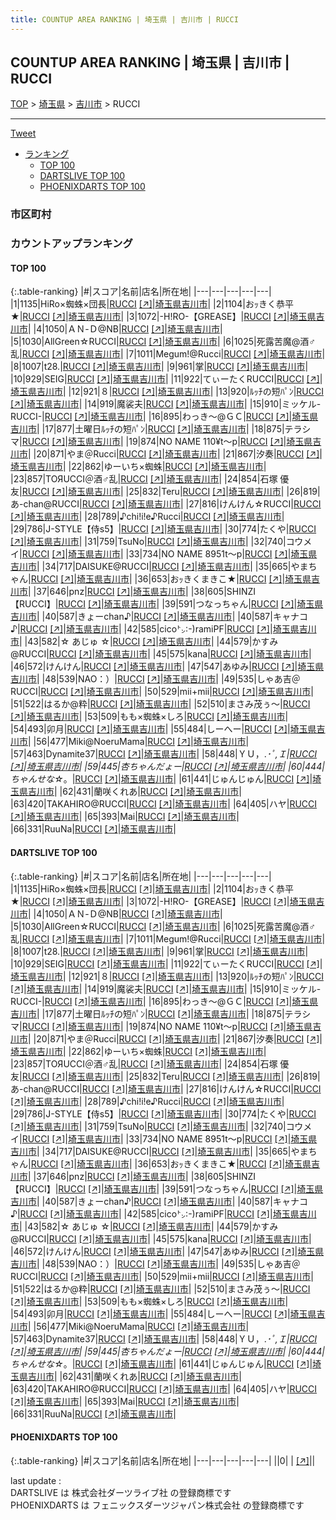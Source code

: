 ```yaml
---
title: COUNTUP AREA RANKING | 埼玉県 | 吉川市 | RUCCI
---
```

## COUNTUP AREA RANKING | 埼玉県 | 吉川市 | RUCCI

[TOP](/darts/rank/) > [埼玉県](/darts/rank/埼玉県/) > [吉川市](/darts/rank/埼玉県/吉川市/) > RUCCI

___

<a href="https://twitter.com/share?ref_src=twsrc%5Etfw" data-text="COUNTUP AREA RANKING | 埼玉県吉川市RUCCI" class="twitter-share-button" data-hashtags="DARTSLIVE,PHOENIXDARTS,darts,ダーツ" data-show-count="false">Tweet</a>

* [ランキング](#カウントアップランキング)
    * [TOP 100](#top-100)
    * [DARTSLIVE TOP 100](#dartslive-top-100)
    * [PHOENIXDARTS TOP 100](#phoenixdarts-top-100)

### 市区町村

<ul>

</ul>

### カウントアップランキング

#### TOP 100



{:.table-ranking}
|#|スコア|名前|店名|所在地|
|---|---|---|---|---|
|1|1135|<span class="rank-name-dl">HiRo×蜘蛛×団長</span>|<a href="/darts/rank/shops/89828dccd60aed6c0d9b047a20a7ba1e.html">RUCCI</a> <a href="https://search.dartslive.com/jp/shop/89828dccd60aed6c0d9b047a20a7ba1e">[↗]</a>|<a href="/darts/rank/埼玉県/吉川市">埼玉県吉川市</a>|
|2|1104|<span class="rank-name-dl">おｯきく恭平★</span>|<a href="/darts/rank/shops/89828dccd60aed6c0d9b047a20a7ba1e.html">RUCCI</a> <a href="https://search.dartslive.com/jp/shop/89828dccd60aed6c0d9b047a20a7ba1e">[↗]</a>|<a href="/darts/rank/埼玉県/吉川市">埼玉県吉川市</a>|
|3|1072|<span class="rank-name-dl">-H!RO-【GREASE】</span>|<a href="/darts/rank/shops/89828dccd60aed6c0d9b047a20a7ba1e.html">RUCCI</a> <a href="https://search.dartslive.com/jp/shop/89828dccd60aed6c0d9b047a20a7ba1e">[↗]</a>|<a href="/darts/rank/埼玉県/吉川市">埼玉県吉川市</a>|
|4|1050|<span class="rank-name-dl">ＡＮ-Ｄ@NB</span>|<a href="/darts/rank/shops/89828dccd60aed6c0d9b047a20a7ba1e.html">RUCCI</a> <a href="https://search.dartslive.com/jp/shop/89828dccd60aed6c0d9b047a20a7ba1e">[↗]</a>|<a href="/darts/rank/埼玉県/吉川市">埼玉県吉川市</a>|
|5|1030|<span class="rank-name-dl">AllGreen☆RUCCI</span>|<a href="/darts/rank/shops/89828dccd60aed6c0d9b047a20a7ba1e.html">RUCCI</a> <a href="https://search.dartslive.com/jp/shop/89828dccd60aed6c0d9b047a20a7ba1e">[↗]</a>|<a href="/darts/rank/埼玉県/吉川市">埼玉県吉川市</a>|
|6|1025|<span class="rank-name-dl">死露苦魔@酒♂乱</span>|<a href="/darts/rank/shops/89828dccd60aed6c0d9b047a20a7ba1e.html">RUCCI</a> <a href="https://search.dartslive.com/jp/shop/89828dccd60aed6c0d9b047a20a7ba1e">[↗]</a>|<a href="/darts/rank/埼玉県/吉川市">埼玉県吉川市</a>|
|7|1011|<span class="rank-name-dl">Megum!@Rucci</span>|<a href="/darts/rank/shops/89828dccd60aed6c0d9b047a20a7ba1e.html">RUCCI</a> <a href="https://search.dartslive.com/jp/shop/89828dccd60aed6c0d9b047a20a7ba1e">[↗]</a>|<a href="/darts/rank/埼玉県/吉川市">埼玉県吉川市</a>|
|8|1007|<span class="rank-name-dl">t28.</span>|<a href="/darts/rank/shops/89828dccd60aed6c0d9b047a20a7ba1e.html">RUCCI</a> <a href="https://search.dartslive.com/jp/shop/89828dccd60aed6c0d9b047a20a7ba1e">[↗]</a>|<a href="/darts/rank/埼玉県/吉川市">埼玉県吉川市</a>|
|9|961|<span class="rank-name-dl">掌</span>|<a href="/darts/rank/shops/89828dccd60aed6c0d9b047a20a7ba1e.html">RUCCI</a> <a href="https://search.dartslive.com/jp/shop/89828dccd60aed6c0d9b047a20a7ba1e">[↗]</a>|<a href="/darts/rank/埼玉県/吉川市">埼玉県吉川市</a>|
|10|929|<span class="rank-name-dl">SEIG</span>|<a href="/darts/rank/shops/89828dccd60aed6c0d9b047a20a7ba1e.html">RUCCI</a> <a href="https://search.dartslive.com/jp/shop/89828dccd60aed6c0d9b047a20a7ba1e">[↗]</a>|<a href="/darts/rank/埼玉県/吉川市">埼玉県吉川市</a>|
|11|922|<span class="rank-name-dl">てぃーたくRUCCI</span>|<a href="/darts/rank/shops/89828dccd60aed6c0d9b047a20a7ba1e.html">RUCCI</a> <a href="https://search.dartslive.com/jp/shop/89828dccd60aed6c0d9b047a20a7ba1e">[↗]</a>|<a href="/darts/rank/埼玉県/吉川市">埼玉県吉川市</a>|
|12|921|<span class="rank-name-dl">８</span>|<a href="/darts/rank/shops/89828dccd60aed6c0d9b047a20a7ba1e.html">RUCCI</a> <a href="https://search.dartslive.com/jp/shop/89828dccd60aed6c0d9b047a20a7ba1e">[↗]</a>|<a href="/darts/rank/埼玉県/吉川市">埼玉県吉川市</a>|
|13|920|<span class="rank-name-dl">ﾙｯﾁの短ﾊﾟﾝ</span>|<a href="/darts/rank/shops/89828dccd60aed6c0d9b047a20a7ba1e.html">RUCCI</a> <a href="https://search.dartslive.com/jp/shop/89828dccd60aed6c0d9b047a20a7ba1e">[↗]</a>|<a href="/darts/rank/埼玉県/吉川市">埼玉県吉川市</a>|
|14|919|<span class="rank-name-dl">魔裟夫</span>|<a href="/darts/rank/shops/89828dccd60aed6c0d9b047a20a7ba1e.html">RUCCI</a> <a href="https://search.dartslive.com/jp/shop/89828dccd60aed6c0d9b047a20a7ba1e">[↗]</a>|<a href="/darts/rank/埼玉県/吉川市">埼玉県吉川市</a>|
|15|910|<span class="rank-name-dl">ミッケル-RUCCI-</span>|<a href="/darts/rank/shops/89828dccd60aed6c0d9b047a20a7ba1e.html">RUCCI</a> <a href="https://search.dartslive.com/jp/shop/89828dccd60aed6c0d9b047a20a7ba1e">[↗]</a>|<a href="/darts/rank/埼玉県/吉川市">埼玉県吉川市</a>|
|16|895|<span class="rank-name-dl">わっき～@ＧＣ</span>|<a href="/darts/rank/shops/89828dccd60aed6c0d9b047a20a7ba1e.html">RUCCI</a> <a href="https://search.dartslive.com/jp/shop/89828dccd60aed6c0d9b047a20a7ba1e">[↗]</a>|<a href="/darts/rank/埼玉県/吉川市">埼玉県吉川市</a>|
|17|877|<span class="rank-name-dl">土曜日ﾙｯﾁの短ﾊﾟﾝ</span>|<a href="/darts/rank/shops/89828dccd60aed6c0d9b047a20a7ba1e.html">RUCCI</a> <a href="https://search.dartslive.com/jp/shop/89828dccd60aed6c0d9b047a20a7ba1e">[↗]</a>|<a href="/darts/rank/埼玉県/吉川市">埼玉県吉川市</a>|
|18|875|<span class="rank-name-dl">テラシマ</span>|<a href="/darts/rank/shops/89828dccd60aed6c0d9b047a20a7ba1e.html">RUCCI</a> <a href="https://search.dartslive.com/jp/shop/89828dccd60aed6c0d9b047a20a7ba1e">[↗]</a>|<a href="/darts/rank/埼玉県/吉川市">埼玉県吉川市</a>|
|19|874|<span class="rank-name-dl">NO NAME 110¥t〜p</span>|<a href="/darts/rank/shops/89828dccd60aed6c0d9b047a20a7ba1e.html">RUCCI</a> <a href="https://search.dartslive.com/jp/shop/89828dccd60aed6c0d9b047a20a7ba1e">[↗]</a>|<a href="/darts/rank/埼玉県/吉川市">埼玉県吉川市</a>|
|20|871|<span class="rank-name-dl">やま＠Rucci</span>|<a href="/darts/rank/shops/89828dccd60aed6c0d9b047a20a7ba1e.html">RUCCI</a> <a href="https://search.dartslive.com/jp/shop/89828dccd60aed6c0d9b047a20a7ba1e">[↗]</a>|<a href="/darts/rank/埼玉県/吉川市">埼玉県吉川市</a>|
|21|867|<span class="rank-name-dl">汐奏</span>|<a href="/darts/rank/shops/89828dccd60aed6c0d9b047a20a7ba1e.html">RUCCI</a> <a href="https://search.dartslive.com/jp/shop/89828dccd60aed6c0d9b047a20a7ba1e">[↗]</a>|<a href="/darts/rank/埼玉県/吉川市">埼玉県吉川市</a>|
|22|862|<span class="rank-name-dl">ゆーいち×蜘蛛</span>|<a href="/darts/rank/shops/89828dccd60aed6c0d9b047a20a7ba1e.html">RUCCI</a> <a href="https://search.dartslive.com/jp/shop/89828dccd60aed6c0d9b047a20a7ba1e">[↗]</a>|<a href="/darts/rank/埼玉県/吉川市">埼玉県吉川市</a>|
|23|857|<span class="rank-name-dl">TOЯUCCI＠酒♂乱</span>|<a href="/darts/rank/shops/89828dccd60aed6c0d9b047a20a7ba1e.html">RUCCI</a> <a href="https://search.dartslive.com/jp/shop/89828dccd60aed6c0d9b047a20a7ba1e">[↗]</a>|<a href="/darts/rank/埼玉県/吉川市">埼玉県吉川市</a>|
|24|854|<span class="rank-name-dl">石塚 優友</span>|<a href="/darts/rank/shops/89828dccd60aed6c0d9b047a20a7ba1e.html">RUCCI</a> <a href="https://search.dartslive.com/jp/shop/89828dccd60aed6c0d9b047a20a7ba1e">[↗]</a>|<a href="/darts/rank/埼玉県/吉川市">埼玉県吉川市</a>|
|25|832|<span class="rank-name-dl">Teru</span>|<a href="/darts/rank/shops/89828dccd60aed6c0d9b047a20a7ba1e.html">RUCCI</a> <a href="https://search.dartslive.com/jp/shop/89828dccd60aed6c0d9b047a20a7ba1e">[↗]</a>|<a href="/darts/rank/埼玉県/吉川市">埼玉県吉川市</a>|
|26|819|<span class="rank-name-dl">あ-chan@RUCCI</span>|<a href="/darts/rank/shops/89828dccd60aed6c0d9b047a20a7ba1e.html">RUCCI</a> <a href="https://search.dartslive.com/jp/shop/89828dccd60aed6c0d9b047a20a7ba1e">[↗]</a>|<a href="/darts/rank/埼玉県/吉川市">埼玉県吉川市</a>|
|27|816|<span class="rank-name-dl">けんけん☆RUCCI</span>|<a href="/darts/rank/shops/89828dccd60aed6c0d9b047a20a7ba1e.html">RUCCI</a> <a href="https://search.dartslive.com/jp/shop/89828dccd60aed6c0d9b047a20a7ba1e">[↗]</a>|<a href="/darts/rank/埼玉県/吉川市">埼玉県吉川市</a>|
|28|789|<span class="rank-name-dl">♪chi!i!e♪Rucci</span>|<a href="/darts/rank/shops/89828dccd60aed6c0d9b047a20a7ba1e.html">RUCCI</a> <a href="https://search.dartslive.com/jp/shop/89828dccd60aed6c0d9b047a20a7ba1e">[↗]</a>|<a href="/darts/rank/埼玉県/吉川市">埼玉県吉川市</a>|
|29|786|<span class="rank-name-dl">J-STYLE【侍s5】</span>|<a href="/darts/rank/shops/89828dccd60aed6c0d9b047a20a7ba1e.html">RUCCI</a> <a href="https://search.dartslive.com/jp/shop/89828dccd60aed6c0d9b047a20a7ba1e">[↗]</a>|<a href="/darts/rank/埼玉県/吉川市">埼玉県吉川市</a>|
|30|774|<span class="rank-name-dl">たくや</span>|<a href="/darts/rank/shops/89828dccd60aed6c0d9b047a20a7ba1e.html">RUCCI</a> <a href="https://search.dartslive.com/jp/shop/89828dccd60aed6c0d9b047a20a7ba1e">[↗]</a>|<a href="/darts/rank/埼玉県/吉川市">埼玉県吉川市</a>|
|31|759|<span class="rank-name-dl">TsuNo</span>|<a href="/darts/rank/shops/89828dccd60aed6c0d9b047a20a7ba1e.html">RUCCI</a> <a href="https://search.dartslive.com/jp/shop/89828dccd60aed6c0d9b047a20a7ba1e">[↗]</a>|<a href="/darts/rank/埼玉県/吉川市">埼玉県吉川市</a>|
|32|740|<span class="rank-name-dl">コウメイ</span>|<a href="/darts/rank/shops/89828dccd60aed6c0d9b047a20a7ba1e.html">RUCCI</a> <a href="https://search.dartslive.com/jp/shop/89828dccd60aed6c0d9b047a20a7ba1e">[↗]</a>|<a href="/darts/rank/埼玉県/吉川市">埼玉県吉川市</a>|
|33|734|<span class="rank-name-dl">NO NAME 8951t〜p</span>|<a href="/darts/rank/shops/89828dccd60aed6c0d9b047a20a7ba1e.html">RUCCI</a> <a href="https://search.dartslive.com/jp/shop/89828dccd60aed6c0d9b047a20a7ba1e">[↗]</a>|<a href="/darts/rank/埼玉県/吉川市">埼玉県吉川市</a>|
|34|717|<span class="rank-name-dl">DAISUKE@RUCCI</span>|<a href="/darts/rank/shops/89828dccd60aed6c0d9b047a20a7ba1e.html">RUCCI</a> <a href="https://search.dartslive.com/jp/shop/89828dccd60aed6c0d9b047a20a7ba1e">[↗]</a>|<a href="/darts/rank/埼玉県/吉川市">埼玉県吉川市</a>|
|35|665|<span class="rank-name-dl">やまちゃん</span>|<a href="/darts/rank/shops/89828dccd60aed6c0d9b047a20a7ba1e.html">RUCCI</a> <a href="https://search.dartslive.com/jp/shop/89828dccd60aed6c0d9b047a20a7ba1e">[↗]</a>|<a href="/darts/rank/埼玉県/吉川市">埼玉県吉川市</a>|
|36|653|<span class="rank-name-dl">おｯきくまきこ★</span>|<a href="/darts/rank/shops/89828dccd60aed6c0d9b047a20a7ba1e.html">RUCCI</a> <a href="https://search.dartslive.com/jp/shop/89828dccd60aed6c0d9b047a20a7ba1e">[↗]</a>|<a href="/darts/rank/埼玉県/吉川市">埼玉県吉川市</a>|
|37|646|<span class="rank-name-dl">pnz</span>|<a href="/darts/rank/shops/89828dccd60aed6c0d9b047a20a7ba1e.html">RUCCI</a> <a href="https://search.dartslive.com/jp/shop/89828dccd60aed6c0d9b047a20a7ba1e">[↗]</a>|<a href="/darts/rank/埼玉県/吉川市">埼玉県吉川市</a>|
|38|605|<span class="rank-name-dl">SHINZI【RUCCI】</span>|<a href="/darts/rank/shops/89828dccd60aed6c0d9b047a20a7ba1e.html">RUCCI</a> <a href="https://search.dartslive.com/jp/shop/89828dccd60aed6c0d9b047a20a7ba1e">[↗]</a>|<a href="/darts/rank/埼玉県/吉川市">埼玉県吉川市</a>|
|39|591|<span class="rank-name-dl">つなっちゃん</span>|<a href="/darts/rank/shops/89828dccd60aed6c0d9b047a20a7ba1e.html">RUCCI</a> <a href="https://search.dartslive.com/jp/shop/89828dccd60aed6c0d9b047a20a7ba1e">[↗]</a>|<a href="/darts/rank/埼玉県/吉川市">埼玉県吉川市</a>|
|40|587|<span class="rank-name-dl">きょーchan♪</span>|<a href="/darts/rank/shops/89828dccd60aed6c0d9b047a20a7ba1e.html">RUCCI</a> <a href="https://search.dartslive.com/jp/shop/89828dccd60aed6c0d9b047a20a7ba1e">[↗]</a>|<a href="/darts/rank/埼玉県/吉川市">埼玉県吉川市</a>|
|40|587|<span class="rank-name-dl">キャナコ♪</span>|<a href="/darts/rank/shops/89828dccd60aed6c0d9b047a20a7ba1e.html">RUCCI</a> <a href="https://search.dartslive.com/jp/shop/89828dccd60aed6c0d9b047a20a7ba1e">[↗]</a>|<a href="/darts/rank/埼玉県/吉川市">埼玉県吉川市</a>|
|42|585|<span class="rank-name-dl">cico㌧:-)ramiPF</span>|<a href="/darts/rank/shops/89828dccd60aed6c0d9b047a20a7ba1e.html">RUCCI</a> <a href="https://search.dartslive.com/jp/shop/89828dccd60aed6c0d9b047a20a7ba1e">[↗]</a>|<a href="/darts/rank/埼玉県/吉川市">埼玉県吉川市</a>|
|43|582|<span class="rank-name-dl">☆ あじゅ ☆</span>|<a href="/darts/rank/shops/89828dccd60aed6c0d9b047a20a7ba1e.html">RUCCI</a> <a href="https://search.dartslive.com/jp/shop/89828dccd60aed6c0d9b047a20a7ba1e">[↗]</a>|<a href="/darts/rank/埼玉県/吉川市">埼玉県吉川市</a>|
|44|579|<span class="rank-name-dl">かすみ@RUCCI</span>|<a href="/darts/rank/shops/89828dccd60aed6c0d9b047a20a7ba1e.html">RUCCI</a> <a href="https://search.dartslive.com/jp/shop/89828dccd60aed6c0d9b047a20a7ba1e">[↗]</a>|<a href="/darts/rank/埼玉県/吉川市">埼玉県吉川市</a>|
|45|575|<span class="rank-name-dl">kana</span>|<a href="/darts/rank/shops/89828dccd60aed6c0d9b047a20a7ba1e.html">RUCCI</a> <a href="https://search.dartslive.com/jp/shop/89828dccd60aed6c0d9b047a20a7ba1e">[↗]</a>|<a href="/darts/rank/埼玉県/吉川市">埼玉県吉川市</a>|
|46|572|<span class="rank-name-dl">けんけん</span>|<a href="/darts/rank/shops/89828dccd60aed6c0d9b047a20a7ba1e.html">RUCCI</a> <a href="https://search.dartslive.com/jp/shop/89828dccd60aed6c0d9b047a20a7ba1e">[↗]</a>|<a href="/darts/rank/埼玉県/吉川市">埼玉県吉川市</a>|
|47|547|<span class="rank-name-dl">あゆみ</span>|<a href="/darts/rank/shops/89828dccd60aed6c0d9b047a20a7ba1e.html">RUCCI</a> <a href="https://search.dartslive.com/jp/shop/89828dccd60aed6c0d9b047a20a7ba1e">[↗]</a>|<a href="/darts/rank/埼玉県/吉川市">埼玉県吉川市</a>|
|48|539|<span class="rank-name-dl">NAO：）</span>|<a href="/darts/rank/shops/89828dccd60aed6c0d9b047a20a7ba1e.html">RUCCI</a> <a href="https://search.dartslive.com/jp/shop/89828dccd60aed6c0d9b047a20a7ba1e">[↗]</a>|<a href="/darts/rank/埼玉県/吉川市">埼玉県吉川市</a>|
|49|535|<span class="rank-name-dl">しゃあ吉＠RUCCI</span>|<a href="/darts/rank/shops/89828dccd60aed6c0d9b047a20a7ba1e.html">RUCCI</a> <a href="https://search.dartslive.com/jp/shop/89828dccd60aed6c0d9b047a20a7ba1e">[↗]</a>|<a href="/darts/rank/埼玉県/吉川市">埼玉県吉川市</a>|
|50|529|<span class="rank-name-dl">mii+mii</span>|<a href="/darts/rank/shops/89828dccd60aed6c0d9b047a20a7ba1e.html">RUCCI</a> <a href="https://search.dartslive.com/jp/shop/89828dccd60aed6c0d9b047a20a7ba1e">[↗]</a>|<a href="/darts/rank/埼玉県/吉川市">埼玉県吉川市</a>|
|51|522|<span class="rank-name-dl">はるか@粋</span>|<a href="/darts/rank/shops/89828dccd60aed6c0d9b047a20a7ba1e.html">RUCCI</a> <a href="https://search.dartslive.com/jp/shop/89828dccd60aed6c0d9b047a20a7ba1e">[↗]</a>|<a href="/darts/rank/埼玉県/吉川市">埼玉県吉川市</a>|
|52|510|<span class="rank-name-dl">まさみ茂ぅ～</span>|<a href="/darts/rank/shops/89828dccd60aed6c0d9b047a20a7ba1e.html">RUCCI</a> <a href="https://search.dartslive.com/jp/shop/89828dccd60aed6c0d9b047a20a7ba1e">[↗]</a>|<a href="/darts/rank/埼玉県/吉川市">埼玉県吉川市</a>|
|53|509|<span class="rank-name-dl">もも×蜘蛛×しろ</span>|<a href="/darts/rank/shops/89828dccd60aed6c0d9b047a20a7ba1e.html">RUCCI</a> <a href="https://search.dartslive.com/jp/shop/89828dccd60aed6c0d9b047a20a7ba1e">[↗]</a>|<a href="/darts/rank/埼玉県/吉川市">埼玉県吉川市</a>|
|54|493|<span class="rank-name-dl">卯月</span>|<a href="/darts/rank/shops/89828dccd60aed6c0d9b047a20a7ba1e.html">RUCCI</a> <a href="https://search.dartslive.com/jp/shop/89828dccd60aed6c0d9b047a20a7ba1e">[↗]</a>|<a href="/darts/rank/埼玉県/吉川市">埼玉県吉川市</a>|
|55|484|<span class="rank-name-dl">しーへー</span>|<a href="/darts/rank/shops/89828dccd60aed6c0d9b047a20a7ba1e.html">RUCCI</a> <a href="https://search.dartslive.com/jp/shop/89828dccd60aed6c0d9b047a20a7ba1e">[↗]</a>|<a href="/darts/rank/埼玉県/吉川市">埼玉県吉川市</a>|
|56|477|<span class="rank-name-dl">Miki@NoeruMama</span>|<a href="/darts/rank/shops/89828dccd60aed6c0d9b047a20a7ba1e.html">RUCCI</a> <a href="https://search.dartslive.com/jp/shop/89828dccd60aed6c0d9b047a20a7ba1e">[↗]</a>|<a href="/darts/rank/埼玉県/吉川市">埼玉県吉川市</a>|
|57|463|<span class="rank-name-dl">Dynamite37</span>|<a href="/darts/rank/shops/89828dccd60aed6c0d9b047a20a7ba1e.html">RUCCI</a> <a href="https://search.dartslive.com/jp/shop/89828dccd60aed6c0d9b047a20a7ba1e">[↗]</a>|<a href="/darts/rank/埼玉県/吉川市">埼玉県吉川市</a>|
|58|448|<span class="rank-name-dl">ＹＵ，.*･ﾟ,Ｉ</span>|<a href="/darts/rank/shops/89828dccd60aed6c0d9b047a20a7ba1e.html">RUCCI</a> <a href="https://search.dartslive.com/jp/shop/89828dccd60aed6c0d9b047a20a7ba1e">[↗]</a>|<a href="/darts/rank/埼玉県/吉川市">埼玉県吉川市</a>|
|59|445|<span class="rank-name-dl">杏ちゃんだょー</span>|<a href="/darts/rank/shops/89828dccd60aed6c0d9b047a20a7ba1e.html">RUCCI</a> <a href="https://search.dartslive.com/jp/shop/89828dccd60aed6c0d9b047a20a7ba1e">[↗]</a>|<a href="/darts/rank/埼玉県/吉川市">埼玉県吉川市</a>|
|60|444|<span class="rank-name-dl">ちゃんせな☆*。</span>|<a href="/darts/rank/shops/89828dccd60aed6c0d9b047a20a7ba1e.html">RUCCI</a> <a href="https://search.dartslive.com/jp/shop/89828dccd60aed6c0d9b047a20a7ba1e">[↗]</a>|<a href="/darts/rank/埼玉県/吉川市">埼玉県吉川市</a>|
|61|441|<span class="rank-name-dl">じゅんじゅん</span>|<a href="/darts/rank/shops/89828dccd60aed6c0d9b047a20a7ba1e.html">RUCCI</a> <a href="https://search.dartslive.com/jp/shop/89828dccd60aed6c0d9b047a20a7ba1e">[↗]</a>|<a href="/darts/rank/埼玉県/吉川市">埼玉県吉川市</a>|
|62|431|<span class="rank-name-dl">蘭咲くれあ</span>|<a href="/darts/rank/shops/89828dccd60aed6c0d9b047a20a7ba1e.html">RUCCI</a> <a href="https://search.dartslive.com/jp/shop/89828dccd60aed6c0d9b047a20a7ba1e">[↗]</a>|<a href="/darts/rank/埼玉県/吉川市">埼玉県吉川市</a>|
|63|420|<span class="rank-name-dl">TAKAHIRO@RUCCI</span>|<a href="/darts/rank/shops/89828dccd60aed6c0d9b047a20a7ba1e.html">RUCCI</a> <a href="https://search.dartslive.com/jp/shop/89828dccd60aed6c0d9b047a20a7ba1e">[↗]</a>|<a href="/darts/rank/埼玉県/吉川市">埼玉県吉川市</a>|
|64|405|<span class="rank-name-dl">ハヤ</span>|<a href="/darts/rank/shops/89828dccd60aed6c0d9b047a20a7ba1e.html">RUCCI</a> <a href="https://search.dartslive.com/jp/shop/89828dccd60aed6c0d9b047a20a7ba1e">[↗]</a>|<a href="/darts/rank/埼玉県/吉川市">埼玉県吉川市</a>|
|65|393|<span class="rank-name-dl">Mai</span>|<a href="/darts/rank/shops/89828dccd60aed6c0d9b047a20a7ba1e.html">RUCCI</a> <a href="https://search.dartslive.com/jp/shop/89828dccd60aed6c0d9b047a20a7ba1e">[↗]</a>|<a href="/darts/rank/埼玉県/吉川市">埼玉県吉川市</a>|
|66|331|<span class="rank-name-dl">RuuNa</span>|<a href="/darts/rank/shops/89828dccd60aed6c0d9b047a20a7ba1e.html">RUCCI</a> <a href="https://search.dartslive.com/jp/shop/89828dccd60aed6c0d9b047a20a7ba1e">[↗]</a>|<a href="/darts/rank/埼玉県/吉川市">埼玉県吉川市</a>|


#### DARTSLIVE TOP 100



{:.table-ranking}
|#|スコア|名前|店名|所在地|
|---|---|---|---|---|
|1|1135|<span class="rank-name-dl">HiRo×蜘蛛×団長</span>|<a href="/darts/rank/shops/89828dccd60aed6c0d9b047a20a7ba1e.html">RUCCI</a> <a href="https://search.dartslive.com/jp/shop/89828dccd60aed6c0d9b047a20a7ba1e">[↗]</a>|<a href="/darts/rank/埼玉県/吉川市">埼玉県吉川市</a>|
|2|1104|<span class="rank-name-dl">おｯきく恭平★</span>|<a href="/darts/rank/shops/89828dccd60aed6c0d9b047a20a7ba1e.html">RUCCI</a> <a href="https://search.dartslive.com/jp/shop/89828dccd60aed6c0d9b047a20a7ba1e">[↗]</a>|<a href="/darts/rank/埼玉県/吉川市">埼玉県吉川市</a>|
|3|1072|<span class="rank-name-dl">-H!RO-【GREASE】</span>|<a href="/darts/rank/shops/89828dccd60aed6c0d9b047a20a7ba1e.html">RUCCI</a> <a href="https://search.dartslive.com/jp/shop/89828dccd60aed6c0d9b047a20a7ba1e">[↗]</a>|<a href="/darts/rank/埼玉県/吉川市">埼玉県吉川市</a>|
|4|1050|<span class="rank-name-dl">ＡＮ-Ｄ@NB</span>|<a href="/darts/rank/shops/89828dccd60aed6c0d9b047a20a7ba1e.html">RUCCI</a> <a href="https://search.dartslive.com/jp/shop/89828dccd60aed6c0d9b047a20a7ba1e">[↗]</a>|<a href="/darts/rank/埼玉県/吉川市">埼玉県吉川市</a>|
|5|1030|<span class="rank-name-dl">AllGreen☆RUCCI</span>|<a href="/darts/rank/shops/89828dccd60aed6c0d9b047a20a7ba1e.html">RUCCI</a> <a href="https://search.dartslive.com/jp/shop/89828dccd60aed6c0d9b047a20a7ba1e">[↗]</a>|<a href="/darts/rank/埼玉県/吉川市">埼玉県吉川市</a>|
|6|1025|<span class="rank-name-dl">死露苦魔@酒♂乱</span>|<a href="/darts/rank/shops/89828dccd60aed6c0d9b047a20a7ba1e.html">RUCCI</a> <a href="https://search.dartslive.com/jp/shop/89828dccd60aed6c0d9b047a20a7ba1e">[↗]</a>|<a href="/darts/rank/埼玉県/吉川市">埼玉県吉川市</a>|
|7|1011|<span class="rank-name-dl">Megum!@Rucci</span>|<a href="/darts/rank/shops/89828dccd60aed6c0d9b047a20a7ba1e.html">RUCCI</a> <a href="https://search.dartslive.com/jp/shop/89828dccd60aed6c0d9b047a20a7ba1e">[↗]</a>|<a href="/darts/rank/埼玉県/吉川市">埼玉県吉川市</a>|
|8|1007|<span class="rank-name-dl">t28.</span>|<a href="/darts/rank/shops/89828dccd60aed6c0d9b047a20a7ba1e.html">RUCCI</a> <a href="https://search.dartslive.com/jp/shop/89828dccd60aed6c0d9b047a20a7ba1e">[↗]</a>|<a href="/darts/rank/埼玉県/吉川市">埼玉県吉川市</a>|
|9|961|<span class="rank-name-dl">掌</span>|<a href="/darts/rank/shops/89828dccd60aed6c0d9b047a20a7ba1e.html">RUCCI</a> <a href="https://search.dartslive.com/jp/shop/89828dccd60aed6c0d9b047a20a7ba1e">[↗]</a>|<a href="/darts/rank/埼玉県/吉川市">埼玉県吉川市</a>|
|10|929|<span class="rank-name-dl">SEIG</span>|<a href="/darts/rank/shops/89828dccd60aed6c0d9b047a20a7ba1e.html">RUCCI</a> <a href="https://search.dartslive.com/jp/shop/89828dccd60aed6c0d9b047a20a7ba1e">[↗]</a>|<a href="/darts/rank/埼玉県/吉川市">埼玉県吉川市</a>|
|11|922|<span class="rank-name-dl">てぃーたくRUCCI</span>|<a href="/darts/rank/shops/89828dccd60aed6c0d9b047a20a7ba1e.html">RUCCI</a> <a href="https://search.dartslive.com/jp/shop/89828dccd60aed6c0d9b047a20a7ba1e">[↗]</a>|<a href="/darts/rank/埼玉県/吉川市">埼玉県吉川市</a>|
|12|921|<span class="rank-name-dl">８</span>|<a href="/darts/rank/shops/89828dccd60aed6c0d9b047a20a7ba1e.html">RUCCI</a> <a href="https://search.dartslive.com/jp/shop/89828dccd60aed6c0d9b047a20a7ba1e">[↗]</a>|<a href="/darts/rank/埼玉県/吉川市">埼玉県吉川市</a>|
|13|920|<span class="rank-name-dl">ﾙｯﾁの短ﾊﾟﾝ</span>|<a href="/darts/rank/shops/89828dccd60aed6c0d9b047a20a7ba1e.html">RUCCI</a> <a href="https://search.dartslive.com/jp/shop/89828dccd60aed6c0d9b047a20a7ba1e">[↗]</a>|<a href="/darts/rank/埼玉県/吉川市">埼玉県吉川市</a>|
|14|919|<span class="rank-name-dl">魔裟夫</span>|<a href="/darts/rank/shops/89828dccd60aed6c0d9b047a20a7ba1e.html">RUCCI</a> <a href="https://search.dartslive.com/jp/shop/89828dccd60aed6c0d9b047a20a7ba1e">[↗]</a>|<a href="/darts/rank/埼玉県/吉川市">埼玉県吉川市</a>|
|15|910|<span class="rank-name-dl">ミッケル-RUCCI-</span>|<a href="/darts/rank/shops/89828dccd60aed6c0d9b047a20a7ba1e.html">RUCCI</a> <a href="https://search.dartslive.com/jp/shop/89828dccd60aed6c0d9b047a20a7ba1e">[↗]</a>|<a href="/darts/rank/埼玉県/吉川市">埼玉県吉川市</a>|
|16|895|<span class="rank-name-dl">わっき～@ＧＣ</span>|<a href="/darts/rank/shops/89828dccd60aed6c0d9b047a20a7ba1e.html">RUCCI</a> <a href="https://search.dartslive.com/jp/shop/89828dccd60aed6c0d9b047a20a7ba1e">[↗]</a>|<a href="/darts/rank/埼玉県/吉川市">埼玉県吉川市</a>|
|17|877|<span class="rank-name-dl">土曜日ﾙｯﾁの短ﾊﾟﾝ</span>|<a href="/darts/rank/shops/89828dccd60aed6c0d9b047a20a7ba1e.html">RUCCI</a> <a href="https://search.dartslive.com/jp/shop/89828dccd60aed6c0d9b047a20a7ba1e">[↗]</a>|<a href="/darts/rank/埼玉県/吉川市">埼玉県吉川市</a>|
|18|875|<span class="rank-name-dl">テラシマ</span>|<a href="/darts/rank/shops/89828dccd60aed6c0d9b047a20a7ba1e.html">RUCCI</a> <a href="https://search.dartslive.com/jp/shop/89828dccd60aed6c0d9b047a20a7ba1e">[↗]</a>|<a href="/darts/rank/埼玉県/吉川市">埼玉県吉川市</a>|
|19|874|<span class="rank-name-dl">NO NAME 110¥t〜p</span>|<a href="/darts/rank/shops/89828dccd60aed6c0d9b047a20a7ba1e.html">RUCCI</a> <a href="https://search.dartslive.com/jp/shop/89828dccd60aed6c0d9b047a20a7ba1e">[↗]</a>|<a href="/darts/rank/埼玉県/吉川市">埼玉県吉川市</a>|
|20|871|<span class="rank-name-dl">やま＠Rucci</span>|<a href="/darts/rank/shops/89828dccd60aed6c0d9b047a20a7ba1e.html">RUCCI</a> <a href="https://search.dartslive.com/jp/shop/89828dccd60aed6c0d9b047a20a7ba1e">[↗]</a>|<a href="/darts/rank/埼玉県/吉川市">埼玉県吉川市</a>|
|21|867|<span class="rank-name-dl">汐奏</span>|<a href="/darts/rank/shops/89828dccd60aed6c0d9b047a20a7ba1e.html">RUCCI</a> <a href="https://search.dartslive.com/jp/shop/89828dccd60aed6c0d9b047a20a7ba1e">[↗]</a>|<a href="/darts/rank/埼玉県/吉川市">埼玉県吉川市</a>|
|22|862|<span class="rank-name-dl">ゆーいち×蜘蛛</span>|<a href="/darts/rank/shops/89828dccd60aed6c0d9b047a20a7ba1e.html">RUCCI</a> <a href="https://search.dartslive.com/jp/shop/89828dccd60aed6c0d9b047a20a7ba1e">[↗]</a>|<a href="/darts/rank/埼玉県/吉川市">埼玉県吉川市</a>|
|23|857|<span class="rank-name-dl">TOЯUCCI＠酒♂乱</span>|<a href="/darts/rank/shops/89828dccd60aed6c0d9b047a20a7ba1e.html">RUCCI</a> <a href="https://search.dartslive.com/jp/shop/89828dccd60aed6c0d9b047a20a7ba1e">[↗]</a>|<a href="/darts/rank/埼玉県/吉川市">埼玉県吉川市</a>|
|24|854|<span class="rank-name-dl">石塚 優友</span>|<a href="/darts/rank/shops/89828dccd60aed6c0d9b047a20a7ba1e.html">RUCCI</a> <a href="https://search.dartslive.com/jp/shop/89828dccd60aed6c0d9b047a20a7ba1e">[↗]</a>|<a href="/darts/rank/埼玉県/吉川市">埼玉県吉川市</a>|
|25|832|<span class="rank-name-dl">Teru</span>|<a href="/darts/rank/shops/89828dccd60aed6c0d9b047a20a7ba1e.html">RUCCI</a> <a href="https://search.dartslive.com/jp/shop/89828dccd60aed6c0d9b047a20a7ba1e">[↗]</a>|<a href="/darts/rank/埼玉県/吉川市">埼玉県吉川市</a>|
|26|819|<span class="rank-name-dl">あ-chan@RUCCI</span>|<a href="/darts/rank/shops/89828dccd60aed6c0d9b047a20a7ba1e.html">RUCCI</a> <a href="https://search.dartslive.com/jp/shop/89828dccd60aed6c0d9b047a20a7ba1e">[↗]</a>|<a href="/darts/rank/埼玉県/吉川市">埼玉県吉川市</a>|
|27|816|<span class="rank-name-dl">けんけん☆RUCCI</span>|<a href="/darts/rank/shops/89828dccd60aed6c0d9b047a20a7ba1e.html">RUCCI</a> <a href="https://search.dartslive.com/jp/shop/89828dccd60aed6c0d9b047a20a7ba1e">[↗]</a>|<a href="/darts/rank/埼玉県/吉川市">埼玉県吉川市</a>|
|28|789|<span class="rank-name-dl">♪chi!i!e♪Rucci</span>|<a href="/darts/rank/shops/89828dccd60aed6c0d9b047a20a7ba1e.html">RUCCI</a> <a href="https://search.dartslive.com/jp/shop/89828dccd60aed6c0d9b047a20a7ba1e">[↗]</a>|<a href="/darts/rank/埼玉県/吉川市">埼玉県吉川市</a>|
|29|786|<span class="rank-name-dl">J-STYLE【侍s5】</span>|<a href="/darts/rank/shops/89828dccd60aed6c0d9b047a20a7ba1e.html">RUCCI</a> <a href="https://search.dartslive.com/jp/shop/89828dccd60aed6c0d9b047a20a7ba1e">[↗]</a>|<a href="/darts/rank/埼玉県/吉川市">埼玉県吉川市</a>|
|30|774|<span class="rank-name-dl">たくや</span>|<a href="/darts/rank/shops/89828dccd60aed6c0d9b047a20a7ba1e.html">RUCCI</a> <a href="https://search.dartslive.com/jp/shop/89828dccd60aed6c0d9b047a20a7ba1e">[↗]</a>|<a href="/darts/rank/埼玉県/吉川市">埼玉県吉川市</a>|
|31|759|<span class="rank-name-dl">TsuNo</span>|<a href="/darts/rank/shops/89828dccd60aed6c0d9b047a20a7ba1e.html">RUCCI</a> <a href="https://search.dartslive.com/jp/shop/89828dccd60aed6c0d9b047a20a7ba1e">[↗]</a>|<a href="/darts/rank/埼玉県/吉川市">埼玉県吉川市</a>|
|32|740|<span class="rank-name-dl">コウメイ</span>|<a href="/darts/rank/shops/89828dccd60aed6c0d9b047a20a7ba1e.html">RUCCI</a> <a href="https://search.dartslive.com/jp/shop/89828dccd60aed6c0d9b047a20a7ba1e">[↗]</a>|<a href="/darts/rank/埼玉県/吉川市">埼玉県吉川市</a>|
|33|734|<span class="rank-name-dl">NO NAME 8951t〜p</span>|<a href="/darts/rank/shops/89828dccd60aed6c0d9b047a20a7ba1e.html">RUCCI</a> <a href="https://search.dartslive.com/jp/shop/89828dccd60aed6c0d9b047a20a7ba1e">[↗]</a>|<a href="/darts/rank/埼玉県/吉川市">埼玉県吉川市</a>|
|34|717|<span class="rank-name-dl">DAISUKE@RUCCI</span>|<a href="/darts/rank/shops/89828dccd60aed6c0d9b047a20a7ba1e.html">RUCCI</a> <a href="https://search.dartslive.com/jp/shop/89828dccd60aed6c0d9b047a20a7ba1e">[↗]</a>|<a href="/darts/rank/埼玉県/吉川市">埼玉県吉川市</a>|
|35|665|<span class="rank-name-dl">やまちゃん</span>|<a href="/darts/rank/shops/89828dccd60aed6c0d9b047a20a7ba1e.html">RUCCI</a> <a href="https://search.dartslive.com/jp/shop/89828dccd60aed6c0d9b047a20a7ba1e">[↗]</a>|<a href="/darts/rank/埼玉県/吉川市">埼玉県吉川市</a>|
|36|653|<span class="rank-name-dl">おｯきくまきこ★</span>|<a href="/darts/rank/shops/89828dccd60aed6c0d9b047a20a7ba1e.html">RUCCI</a> <a href="https://search.dartslive.com/jp/shop/89828dccd60aed6c0d9b047a20a7ba1e">[↗]</a>|<a href="/darts/rank/埼玉県/吉川市">埼玉県吉川市</a>|
|37|646|<span class="rank-name-dl">pnz</span>|<a href="/darts/rank/shops/89828dccd60aed6c0d9b047a20a7ba1e.html">RUCCI</a> <a href="https://search.dartslive.com/jp/shop/89828dccd60aed6c0d9b047a20a7ba1e">[↗]</a>|<a href="/darts/rank/埼玉県/吉川市">埼玉県吉川市</a>|
|38|605|<span class="rank-name-dl">SHINZI【RUCCI】</span>|<a href="/darts/rank/shops/89828dccd60aed6c0d9b047a20a7ba1e.html">RUCCI</a> <a href="https://search.dartslive.com/jp/shop/89828dccd60aed6c0d9b047a20a7ba1e">[↗]</a>|<a href="/darts/rank/埼玉県/吉川市">埼玉県吉川市</a>|
|39|591|<span class="rank-name-dl">つなっちゃん</span>|<a href="/darts/rank/shops/89828dccd60aed6c0d9b047a20a7ba1e.html">RUCCI</a> <a href="https://search.dartslive.com/jp/shop/89828dccd60aed6c0d9b047a20a7ba1e">[↗]</a>|<a href="/darts/rank/埼玉県/吉川市">埼玉県吉川市</a>|
|40|587|<span class="rank-name-dl">きょーchan♪</span>|<a href="/darts/rank/shops/89828dccd60aed6c0d9b047a20a7ba1e.html">RUCCI</a> <a href="https://search.dartslive.com/jp/shop/89828dccd60aed6c0d9b047a20a7ba1e">[↗]</a>|<a href="/darts/rank/埼玉県/吉川市">埼玉県吉川市</a>|
|40|587|<span class="rank-name-dl">キャナコ♪</span>|<a href="/darts/rank/shops/89828dccd60aed6c0d9b047a20a7ba1e.html">RUCCI</a> <a href="https://search.dartslive.com/jp/shop/89828dccd60aed6c0d9b047a20a7ba1e">[↗]</a>|<a href="/darts/rank/埼玉県/吉川市">埼玉県吉川市</a>|
|42|585|<span class="rank-name-dl">cico㌧:-)ramiPF</span>|<a href="/darts/rank/shops/89828dccd60aed6c0d9b047a20a7ba1e.html">RUCCI</a> <a href="https://search.dartslive.com/jp/shop/89828dccd60aed6c0d9b047a20a7ba1e">[↗]</a>|<a href="/darts/rank/埼玉県/吉川市">埼玉県吉川市</a>|
|43|582|<span class="rank-name-dl">☆ あじゅ ☆</span>|<a href="/darts/rank/shops/89828dccd60aed6c0d9b047a20a7ba1e.html">RUCCI</a> <a href="https://search.dartslive.com/jp/shop/89828dccd60aed6c0d9b047a20a7ba1e">[↗]</a>|<a href="/darts/rank/埼玉県/吉川市">埼玉県吉川市</a>|
|44|579|<span class="rank-name-dl">かすみ@RUCCI</span>|<a href="/darts/rank/shops/89828dccd60aed6c0d9b047a20a7ba1e.html">RUCCI</a> <a href="https://search.dartslive.com/jp/shop/89828dccd60aed6c0d9b047a20a7ba1e">[↗]</a>|<a href="/darts/rank/埼玉県/吉川市">埼玉県吉川市</a>|
|45|575|<span class="rank-name-dl">kana</span>|<a href="/darts/rank/shops/89828dccd60aed6c0d9b047a20a7ba1e.html">RUCCI</a> <a href="https://search.dartslive.com/jp/shop/89828dccd60aed6c0d9b047a20a7ba1e">[↗]</a>|<a href="/darts/rank/埼玉県/吉川市">埼玉県吉川市</a>|
|46|572|<span class="rank-name-dl">けんけん</span>|<a href="/darts/rank/shops/89828dccd60aed6c0d9b047a20a7ba1e.html">RUCCI</a> <a href="https://search.dartslive.com/jp/shop/89828dccd60aed6c0d9b047a20a7ba1e">[↗]</a>|<a href="/darts/rank/埼玉県/吉川市">埼玉県吉川市</a>|
|47|547|<span class="rank-name-dl">あゆみ</span>|<a href="/darts/rank/shops/89828dccd60aed6c0d9b047a20a7ba1e.html">RUCCI</a> <a href="https://search.dartslive.com/jp/shop/89828dccd60aed6c0d9b047a20a7ba1e">[↗]</a>|<a href="/darts/rank/埼玉県/吉川市">埼玉県吉川市</a>|
|48|539|<span class="rank-name-dl">NAO：）</span>|<a href="/darts/rank/shops/89828dccd60aed6c0d9b047a20a7ba1e.html">RUCCI</a> <a href="https://search.dartslive.com/jp/shop/89828dccd60aed6c0d9b047a20a7ba1e">[↗]</a>|<a href="/darts/rank/埼玉県/吉川市">埼玉県吉川市</a>|
|49|535|<span class="rank-name-dl">しゃあ吉＠RUCCI</span>|<a href="/darts/rank/shops/89828dccd60aed6c0d9b047a20a7ba1e.html">RUCCI</a> <a href="https://search.dartslive.com/jp/shop/89828dccd60aed6c0d9b047a20a7ba1e">[↗]</a>|<a href="/darts/rank/埼玉県/吉川市">埼玉県吉川市</a>|
|50|529|<span class="rank-name-dl">mii+mii</span>|<a href="/darts/rank/shops/89828dccd60aed6c0d9b047a20a7ba1e.html">RUCCI</a> <a href="https://search.dartslive.com/jp/shop/89828dccd60aed6c0d9b047a20a7ba1e">[↗]</a>|<a href="/darts/rank/埼玉県/吉川市">埼玉県吉川市</a>|
|51|522|<span class="rank-name-dl">はるか@粋</span>|<a href="/darts/rank/shops/89828dccd60aed6c0d9b047a20a7ba1e.html">RUCCI</a> <a href="https://search.dartslive.com/jp/shop/89828dccd60aed6c0d9b047a20a7ba1e">[↗]</a>|<a href="/darts/rank/埼玉県/吉川市">埼玉県吉川市</a>|
|52|510|<span class="rank-name-dl">まさみ茂ぅ～</span>|<a href="/darts/rank/shops/89828dccd60aed6c0d9b047a20a7ba1e.html">RUCCI</a> <a href="https://search.dartslive.com/jp/shop/89828dccd60aed6c0d9b047a20a7ba1e">[↗]</a>|<a href="/darts/rank/埼玉県/吉川市">埼玉県吉川市</a>|
|53|509|<span class="rank-name-dl">もも×蜘蛛×しろ</span>|<a href="/darts/rank/shops/89828dccd60aed6c0d9b047a20a7ba1e.html">RUCCI</a> <a href="https://search.dartslive.com/jp/shop/89828dccd60aed6c0d9b047a20a7ba1e">[↗]</a>|<a href="/darts/rank/埼玉県/吉川市">埼玉県吉川市</a>|
|54|493|<span class="rank-name-dl">卯月</span>|<a href="/darts/rank/shops/89828dccd60aed6c0d9b047a20a7ba1e.html">RUCCI</a> <a href="https://search.dartslive.com/jp/shop/89828dccd60aed6c0d9b047a20a7ba1e">[↗]</a>|<a href="/darts/rank/埼玉県/吉川市">埼玉県吉川市</a>|
|55|484|<span class="rank-name-dl">しーへー</span>|<a href="/darts/rank/shops/89828dccd60aed6c0d9b047a20a7ba1e.html">RUCCI</a> <a href="https://search.dartslive.com/jp/shop/89828dccd60aed6c0d9b047a20a7ba1e">[↗]</a>|<a href="/darts/rank/埼玉県/吉川市">埼玉県吉川市</a>|
|56|477|<span class="rank-name-dl">Miki@NoeruMama</span>|<a href="/darts/rank/shops/89828dccd60aed6c0d9b047a20a7ba1e.html">RUCCI</a> <a href="https://search.dartslive.com/jp/shop/89828dccd60aed6c0d9b047a20a7ba1e">[↗]</a>|<a href="/darts/rank/埼玉県/吉川市">埼玉県吉川市</a>|
|57|463|<span class="rank-name-dl">Dynamite37</span>|<a href="/darts/rank/shops/89828dccd60aed6c0d9b047a20a7ba1e.html">RUCCI</a> <a href="https://search.dartslive.com/jp/shop/89828dccd60aed6c0d9b047a20a7ba1e">[↗]</a>|<a href="/darts/rank/埼玉県/吉川市">埼玉県吉川市</a>|
|58|448|<span class="rank-name-dl">ＹＵ，.*･ﾟ,Ｉ</span>|<a href="/darts/rank/shops/89828dccd60aed6c0d9b047a20a7ba1e.html">RUCCI</a> <a href="https://search.dartslive.com/jp/shop/89828dccd60aed6c0d9b047a20a7ba1e">[↗]</a>|<a href="/darts/rank/埼玉県/吉川市">埼玉県吉川市</a>|
|59|445|<span class="rank-name-dl">杏ちゃんだょー</span>|<a href="/darts/rank/shops/89828dccd60aed6c0d9b047a20a7ba1e.html">RUCCI</a> <a href="https://search.dartslive.com/jp/shop/89828dccd60aed6c0d9b047a20a7ba1e">[↗]</a>|<a href="/darts/rank/埼玉県/吉川市">埼玉県吉川市</a>|
|60|444|<span class="rank-name-dl">ちゃんせな☆*。</span>|<a href="/darts/rank/shops/89828dccd60aed6c0d9b047a20a7ba1e.html">RUCCI</a> <a href="https://search.dartslive.com/jp/shop/89828dccd60aed6c0d9b047a20a7ba1e">[↗]</a>|<a href="/darts/rank/埼玉県/吉川市">埼玉県吉川市</a>|
|61|441|<span class="rank-name-dl">じゅんじゅん</span>|<a href="/darts/rank/shops/89828dccd60aed6c0d9b047a20a7ba1e.html">RUCCI</a> <a href="https://search.dartslive.com/jp/shop/89828dccd60aed6c0d9b047a20a7ba1e">[↗]</a>|<a href="/darts/rank/埼玉県/吉川市">埼玉県吉川市</a>|
|62|431|<span class="rank-name-dl">蘭咲くれあ</span>|<a href="/darts/rank/shops/89828dccd60aed6c0d9b047a20a7ba1e.html">RUCCI</a> <a href="https://search.dartslive.com/jp/shop/89828dccd60aed6c0d9b047a20a7ba1e">[↗]</a>|<a href="/darts/rank/埼玉県/吉川市">埼玉県吉川市</a>|
|63|420|<span class="rank-name-dl">TAKAHIRO@RUCCI</span>|<a href="/darts/rank/shops/89828dccd60aed6c0d9b047a20a7ba1e.html">RUCCI</a> <a href="https://search.dartslive.com/jp/shop/89828dccd60aed6c0d9b047a20a7ba1e">[↗]</a>|<a href="/darts/rank/埼玉県/吉川市">埼玉県吉川市</a>|
|64|405|<span class="rank-name-dl">ハヤ</span>|<a href="/darts/rank/shops/89828dccd60aed6c0d9b047a20a7ba1e.html">RUCCI</a> <a href="https://search.dartslive.com/jp/shop/89828dccd60aed6c0d9b047a20a7ba1e">[↗]</a>|<a href="/darts/rank/埼玉県/吉川市">埼玉県吉川市</a>|
|65|393|<span class="rank-name-dl">Mai</span>|<a href="/darts/rank/shops/89828dccd60aed6c0d9b047a20a7ba1e.html">RUCCI</a> <a href="https://search.dartslive.com/jp/shop/89828dccd60aed6c0d9b047a20a7ba1e">[↗]</a>|<a href="/darts/rank/埼玉県/吉川市">埼玉県吉川市</a>|
|66|331|<span class="rank-name-dl">RuuNa</span>|<a href="/darts/rank/shops/89828dccd60aed6c0d9b047a20a7ba1e.html">RUCCI</a> <a href="https://search.dartslive.com/jp/shop/89828dccd60aed6c0d9b047a20a7ba1e">[↗]</a>|<a href="/darts/rank/埼玉県/吉川市">埼玉県吉川市</a>|


#### PHOENIXDARTS TOP 100



{:.table-ranking}
|#|スコア|名前|店名|所在地|
|---|---|---|---|---|
||0|<span class="rank-name-dl"> </span>|<a href="/darts/rank/shops/.html"></a> <a href="">[↗]</a>|<a href="/darts/rank//"></a>|


<div class="footer border-top border-gray-light mt-5 pt-3 text-right text-gray">
    last update : <span style="font-weight: italic" id="foot_last_modified"></span><br />
    DARTSLIVE は 株式会社ダーツライブ社 の登録商標です<br />
    PHOENIXDARTS は フェニックスダーツジャパン株式会社 の登録商標です<br />
</div>

<script src="https://cdnjs.cloudflare.com/ajax/libs/jquery.tablesorter/2.31.3/js/jquery.tablesorter.min.js" integrity="sha512-qzgd5cYSZcosqpzpn7zF2ZId8f/8CHmFKZ8j7mU4OUXTNRd5g+ZHBPsgKEwoqxCtdQvExE5LprwwPAgoicguNg==" crossorigin="anonymous" referrerpolicy="no-referrer"></script>
<link rel="stylesheet" href="https://cdnjs.cloudflare.com/ajax/libs/jquery.tablesorter/2.31.3/css/theme.default.min.css" integrity="sha512-wghhOJkjQX0Lh3NSWvNKeZ0ZpNn+SPVXX1Qyc9OCaogADktxrBiBdKGDoqVUOyhStvMBmJQ8ZdMHiR3wuEq8+w==" crossorigin="anonymous" referrerpolicy="no-referrer" />
<script>
$(function() {
    $(".table-ranking").tablesorter({sortList:[[0, 0]]});
    $("#foot_last_modified").text(formatDate(new Date(document.lastModified), 'yyyy-MM-dd HH:mm:ss'));
});
</script>

<script async src="https://platform.twitter.com/widgets.js" charset="utf-8"></script>